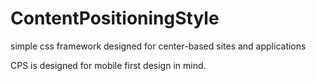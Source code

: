 # ContentPositioningStyle
simple css framework designed for center-based sites and applications

CPS is designed for mobile first design in mind. 
